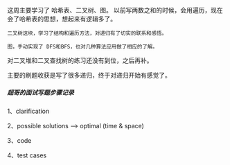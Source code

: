 这周主要学习了 哈希表、二叉树、图。
    以前写两数之和的时候，会用遍历，现在会了哈希表的思想，想起来有逻辑多了。
    
    二叉树这块，学习了结构和遍历方法，对递归有了切实的联系和感悟。
    
    图，手动实现了 DFS和BFS，也对几种算法应用做了相应的了解。

对二叉堆和二叉查找树的练习还没有到位，之后再补。

主要的刷题收获是写了很多递归，终于对递归开始有感觉了。


##### 超哥的面试写题步骤记录
1、clarification

2、possible solutions --> optimal (time & space)

3、code

4、test cases
